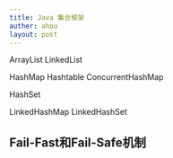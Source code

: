 ```yaml
---
title: Java 集合框架
auther: ahou
layout: post
---
```



ArrayList
LinkedList

HashMap
Hashtable
ConcurrentHashMap

HashSet

LinkedHashMap
LinkedHashSet

## Fail-Fast和Fail-Safe机制